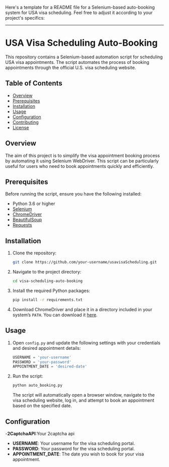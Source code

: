Here's a template for a README file for a Selenium-based auto-booking system for USA visa scheduling. Feel free to adjust it according to your project's specifics:

---

# USA Visa Scheduling Auto-Booking

This repository contains a Selenium-based automation script for scheduling USA visa appointments. The script automates the process of booking appointments through the official U.S. visa scheduling website.

## Table of Contents

- [Overview](#overview)
- [Prerequisites](#prerequisites)
- [Installation](#installation)
- [Usage](#usage)
- [Configuration](#configuration)
- [Contributing](#contributing)
- [License](#license)

## Overview

The aim of this project is to simplify the visa appointment booking process by automating it using Selenium WebDriver. This script can be particularly useful for users who need to book appointments quickly and efficiently.

## Prerequisites

Before running the script, ensure you have the following installed:

- Python 3.6 or higher
- [Selenium](https://www.selenium.dev/)
- [ChromeDriver](https://sites.google.com/chromium.org/driver/)
- [BeautifulSoup](https://www.crummy.com/software/BeautifulSoup/)
- [Requests](https://requests.readthedocs.io/en/master/)

## Installation

1. Clone the repository:

   ```bash
   git clone https://github.com/your-username/usavisaScheduling.git
   ```

2. Navigate to the project directory:

   ```bash
   cd visa-scheduling-auto-booking
   ```

3. Install the required Python packages:

   ```bash
   pip install -r requirements.txt
   ```

4. Download ChromeDriver and place it in a directory included in your system’s `PATH`. You can download it [here](https://sites.google.com/chromium.org/driver/).

## Usage

1. Open `config.py` and update the following settings with your credentials and desired appointment details:

   ```python
   USERNAME = 'your-username'
   PASSWORD = 'your-password'
   APPOINTMENT_DATE = 'desired-date'
   ```

2. Run the script:

   ```bash
   python auto_booking.py
   ```

   The script will automatically open a browser window, navigate to the visa scheduling website, log in, and attempt to book an appointment based on the specified date.

## Configuration
-**2CaptchaAPI**:Your 2captcha api
- **USERNAME**: Your username for the visa scheduling portal.
- **PASSWORD**: Your password for the visa scheduling portal.
- **APPOINTMENT_DATE**: The date you wish to book for your visa appointment.


